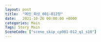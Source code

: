 ```yaml
---
layout: post
title:  "메인_회상_001~012장"
date:   2021-10-26 00:00:00 +0000
categories: Main
Tags: Story Main
SceneCode: ["scene_skip_cp001-012_q1_s10"]
---
```

